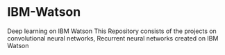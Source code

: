 # IBM-Watson
Deep learning on IBM Watson
This Repository consists of the projects on convolutional neural networks, Recurrent neural networks created on IBM Watson

